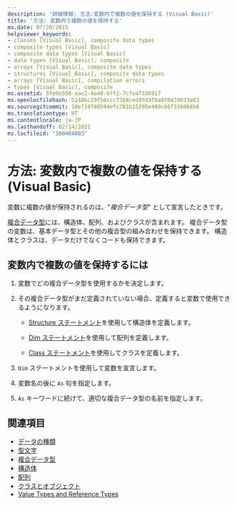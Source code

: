 ```yaml
---
description: '詳細情報: 方法:変数内で複数の値を保持する (Visual Basic)'
title: '方法: 変数内で複数の値を保持する'
ms.date: 07/20/2015
helpviewer_keywords:
- classes [Visual Basic], composite data types
- composite types [Visual Basic]
- composite data types [Visual Basic]
- data types [Visual Basic], composite
- arrays [Visual Basic], composite data types
- structures [Visual Basic], composite data types
- arrays [Visual Basic], compilation errors
- types [Visual Basic], composite
ms.assetid: 5fe0e558-aac2-4a40-b7f2-7cfea7336917
ms.openlocfilehash: 5248bc29f58cccf3b8ced95d3fba8f0d39033a83
ms.sourcegitcommit: 10e719780594efc781b15295e499c66f316068b8
ms.translationtype: HT
ms.contentlocale: ja-JP
ms.lasthandoff: 02/14/2021
ms.locfileid: "100484003"
---
```

# <a name="how-to-hold-more-than-one-value-in-a-variable-visual-basic"></a>方法: 変数内で複数の値を保持する (Visual Basic)

変数に複数の値が保持されるのは、"*複合データ型*" として宣言したときです。

[複合データ型](composite-data-types.md)には、構造体、配列、およびクラスが含まれます。 複合データ型の変数は、基本データ型とその他の複合型の組み合わせを保持できます。 構造体とクラスは、データだけでなくコードも保持できます。

## <a name="to-hold-more-than-one-value-in-a-variable"></a>変数内で複数の値を保持するには

1. 変数でどの複合データ型を使用するかを決定します。

2. その複合データ型がまだ定義されていない場合、定義すると変数で使用できるようになります。

    - [Structure ステートメント](../../../language-reference/statements/structure-statement.md)を使用して構造体を定義します。

    - [Dim ステートメント](../../../language-reference/statements/dim-statement.md)を使用して配列を定義します。

    - [Class ステートメント](../../../language-reference/statements/class-statement.md)を使用してクラスを定義します。

3. `Dim` ステートメントを使用して変数を宣言します。

4. 変数名の後に `As` 句を指定します。

5. `As` キーワードに続けて、適切な複合データ型の名前を指定します。

## <a name="see-also"></a>関連項目

- [データの種類](../../../language-reference/data-types/index.md)
- [型文字](type-characters.md)
- [複合データ型](composite-data-types.md)
- [構造体](structures.md)
- [配列](../arrays/index.md)
- [クラスとオブジェクト](../objects-and-classes/index.md)
- [Value Types and Reference Types](value-types-and-reference-types.md)
